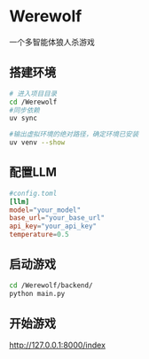 # Werewolf

一个多智能体狼人杀游戏

## 搭建环境

```sh
# 进入项目目录
cd /Werewolf
#同步依赖
uv sync

#输出虚拟环境的绝对路径，确定环境已安装
uv venv --show
```

## 配置LLM

```toml
#config.toml
[llm]
model="your_model"
base_url="your_base_url"
api_key="your_api_key"
temperature=0.5
```

## 启动游戏

```sh
cd /Werewolf/backend/
python main.py
```

## 开始游戏

http://127.0.0.1:8000/index
